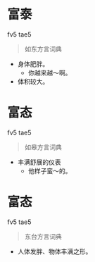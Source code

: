 # 富泰
fv5 tae5
> 如东方言词典
- 身体肥胖。
  - 你越来越～啊。
- 体积较大。

# 富态
fv5 tae5
> 如皋方言词典
- 丰满舒展的仪表
  - 他样子蛮～的。

# 富态
fv5 tae5
> 东台方言词典
- 人体发胖、物体丰满之形。
